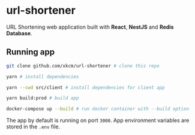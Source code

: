 # url-shortener

URL Shortening web application built with **React**, **NestJS** and **Redis Database**.

## Running app

```sh
git clone github.com/xkcm/url-shortener # clone this repo

yarn # install dependencies

yarn --cwd src/client # install dependencies for client app

yarn build:prod # build app

docker-compose up --build # run docker container with --build option
```

The app by default is running on port `3000`. App environment variables are stored in the `.env` file.